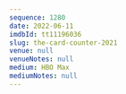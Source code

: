 ```yaml
---
sequence: 1280
date: 2022-06-11
imdbId: tt11196036
slug: the-card-counter-2021
venue: null
venueNotes: null
medium: HBO Max
mediumNotes: null
---
```

